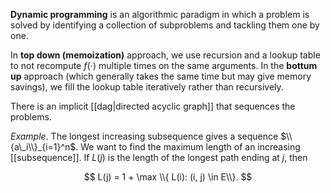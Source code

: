 **Dynamic programming** is an algorithmic paradigm in which a problem is solved by identifying a collection of subproblems and tackling them one by one.

In **top down (memoization)** approach, we use recursion and a lookup table to not recompute $f(\cdot)$ multiple times on the same arguments. In the **bottum up** approach (which generally takes the same time but may give memory savings), we fill the lookup table iteratively rather than recursively. 

There is an implicit [[dag|directed acyclic graph]] that sequences the problems.

_Example_. The longest increasing subsequence gives a sequence $\\{a\_i\\}_{i=1}^n$. We want to find the maximum length of an increasing [[subsequence]]. If $L(j)$ is the length of the longest path ending at $j$, then

$$
L(j) = 1 + \max \\{ L(i): (i, j) \in E\\}.
$$